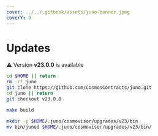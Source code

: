 ```yaml
---
cover: ../../.gitbook/assets/juno-banner.jpeg
coverY: 0
---
```


# Updates

⚠️ Version **v23.0.0** is available

```bash
cd $HOME || return
rm -rf juno
git clone https://github.com/CosmosContracts/juno.git
cd juno || return
git checkout v23.0.0

make build

mkdir -p $HOME/.juno/cosmovisor/upgrades/v23/bin
mv bin/junod $HOME/.juno/cosmovisor/upgrades/v23/bin/
```
